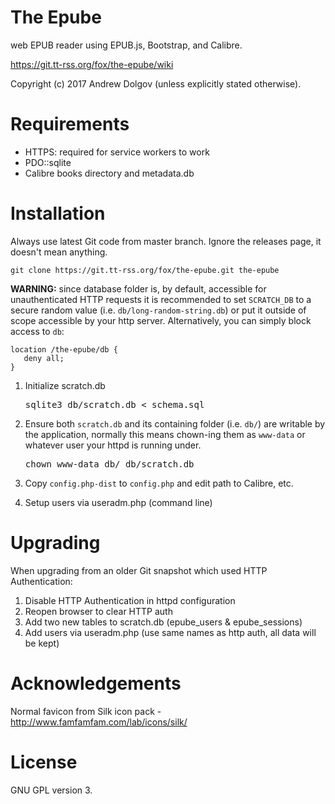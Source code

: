 The Epube
=========

web EPUB reader using EPUB.js, Bootstrap, and Calibre.

https://git.tt-rss.org/fox/the-epube/wiki

Copyright (c) 2017 Andrew Dolgov (unless explicitly stated otherwise).

Requirements
============

* HTTPS: required for service workers to work
* PDO::sqlite
* Calibre books directory and metadata.db

Installation
============

Always use latest Git code from master branch. Ignore the releases page, it doesn't mean anything.

```
git clone https://git.tt-rss.org/fox/the-epube.git the-epube
```

**WARNING:** since database folder is, by default, accessible for unauthenticated HTTP requests
it is recommended to set ``SCRATCH_DB`` to a secure random value (i.e. ``db/long-random-string.db``) 
or put it outside of scope accessible by your http server. Alternatively, you can simply block access
to ``db``:

```
location /the-epube/db {
   deny all;
}
```

1. Initialize scratch.db 

    <pre>sqlite3 db/scratch.db &lt; schema.sql</pre>
    
2. Ensure both <code>scratch.db</code> and its containing folder (i.e. <code>db/</code>) are writable by the 
application, normally this means chown-ing them as <code>www-data</code> or whatever user your httpd is running under.

    <pre>chown www-data db/ db/scratch.db</pre>

3. Copy <code>config.php-dist</code> to <code>config.php</code> and edit path to Calibre, etc.

4. Setup users via useradm.php (command line)

Upgrading
=========

When upgrading from an older Git snapshot which used HTTP Authentication:

1. Disable HTTP Authentication in httpd configuration
2. Reopen browser to clear HTTP auth 
3. Add two new tables to scratch.db (epube_users & epube_sessions)
4. Add users via useradm.php (use same names as http auth, all data will be kept)

Acknowledgements
================

Normal favicon from Silk icon pack - http://www.famfamfam.com/lab/icons/silk/

License
=======

GNU GPL version 3.

